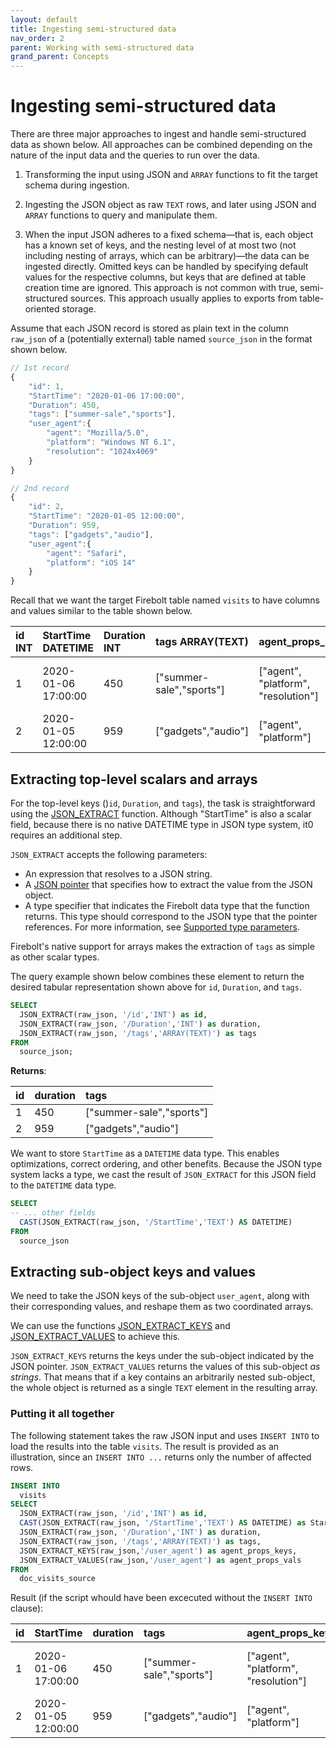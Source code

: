 ```yaml
---
layout: default
title: Ingesting semi-structured data
nav_order: 2
parent: Working with semi-structured data
grand_parent: Concepts
---
```

# Ingesting semi-structured data

There are three major approaches to ingest and handle semi-structured data as shown below. All approaches can be combined depending on the nature of the input data and the queries to run over the data.

1. Transforming the input using JSON and `ARRAY` functions to fit the target schema during ingestion.  

2. Ingesting the JSON object as raw `TEXT` rows, and later using JSON and `ARRAY` functions to query and manipulate them.  

3. When the input JSON adheres to a fixed schema&mdash;that is, each object has a known set of keys, and the nesting level of at most two (not including nesting of arrays, which can be arbitrary)&mdash;the data can be ingested directly. Omitted keys can be handled by specifying default values for the respective columns, but keys that are defined at table creation time are ignored. This approach is not common with true, semi-structured sources. This approach usually applies to exports from table-oriented storage.

Assume that each JSON record is stored as plain text in the column `raw_json` of a \(potentially external\) table named `source_json` in the format shown below.

```javascript
// 1st record
{
    "id": 1,
    "StartTime": "2020-01-06 17:00:00",
    "Duration": 450,
    "tags": ["summer-sale","sports"],
    "user_agent":{
        "agent": "Mozilla/5.0",
        "platform": "Windows NT 6.1",
        "resolution": "1024x4069"
    }
}

// 2nd record
{
    "id": 2,
    "StartTime": "2020-01-05 12:00:00",
    "Duration": 959,
    "tags": ["gadgets","audio"],
    "user_agent":{
        "agent": "Safari",
        "platform": "iOS 14"
    }
}
```

Recall that we want the target Firebolt table named `visits` to have columns and values similar to the table shown below.

| id INT | StartTime DATETIME | Duration INT | tags ARRAY\(TEXT\) | agent\_props\_keys | agent\_props\_vals |
| :--- | :--- | :--- | :--- | :--- | :--- |
| 1 | 2020-01-06 17:00:00 | 450 | \["summer-sale","sports"\] | \["agent", "platform", "resolution"\] | \["Mozilla/5.0", "Windows NT 6.1", "1024x4069"\] |
| 2 | 2020-01-05 12:00:00 | 959 | \["gadgets","audio"\] | \["agent", "platform"\] | \["Safari", "iOS 14"\] |

## Extracting top-level scalars and arrays

For the top-level keys ()`id`, `Duration`, and `tags`), the task is straightforward using the [JSON_EXTRACT](../../sql-reference/functions-reference/semi-structured-functions/json-functions.html#json_extract) function. Although "StartTime" is also a scalar field, because there is no native DATETIME type in JSON type system, it0 requires an additional step.

`JSON_EXTRACT` accepts the following parameters:

* An expression that resolves to a JSON string.
* A [JSON pointer](../../sql-reference/functions-reference/semi-structured-functions/json-functions.md#json-pointer-parameters) that specifies how to extract the value from the JSON object.
* A type specifier that indicates the Firebolt data type that the function returns. This type should correspond to the JSON type that the pointer references. For more information, see [Supported type parameters](../../sql-reference/functions-reference/semi-structured-functions/json-functions.html#type-parameters).


Firebolt's native support for arrays makes the extraction of `tags` as simple as other scalar types.

The query example shown below combines these element to return the desired tabular representation shown above for `id`, `Duration`, and `tags`.

```sql
SELECT
  JSON_EXTRACT(raw_json, '/id','INT') as id,
  JSON_EXTRACT(raw_json, '/Duration','INT') as duration,
  JSON_EXTRACT(raw_json, '/tags','ARRAY(TEXT)') as tags
FROM
  source_json;
```

**Returns**:

| id | duration | tags |
| :--- | :--- | :--- |
| 1 | 450 | \["summer-sale","sports"\] |
| 2 | 959 | \["gadgets","audio"\] |

We want to store `StartTime` as a `DATETIME` data type. This enables optimizations, correct ordering, and other benefits. Because the JSON type system lacks a type, we cast the result of `JSON_EXTRACT` for this JSON field to the `DATETIME` data type.

```sql
SELECT
-- ... other fields
  CAST(JSON_EXTRACT(raw_json, '/StartTime','TEXT') AS DATETIME)
FROM
  source_json
```

## Extracting sub-object keys and values

We need to take the JSON keys of the sub-object `user_agent`, along with their corresponding values, and reshape them as two coordinated arrays.

We can use the functions [JSON_EXTRACT_KEYS](../../sql-reference/functions-reference/semi-structured-functions/json-functions.md#json_extract_keys) and [JSON_EXTRACT_VALUES](../../sql-reference/functions-reference/semi-structured-functions/json-functions.md#json_extract_values) to achieve this.

`JSON_EXTRACT_KEYS` returns the keys under the sub-object indicated by the JSON pointer. `JSON_EXTRACT_VALUES` returns the values of this sub-object *as strings*. That means that if a key contains an arbitrarily nested sub-object, the whole object is returned as a single `TEXT` element in the resulting array.

### Putting it all together

The following statement takes the raw JSON input and uses `INSERT INTO` to load the results into the table `visits`. The result is provided as an illustration, since an `INSERT INTO ...` returns only the number of affected rows.

```sql
INSERT INTO
  visits
SELECT
  JSON_EXTRACT(raw_json, '/id','INT') as id,
  CAST(JSON_EXTRACT(raw_json, '/StartTime','TEXT') AS DATETIME) as StartTime,
  JSON_EXTRACT(raw_json, '/Duration','INT') as duration,
  JSON_EXTRACT(raw_json, '/tags','ARRAY(TEXT)') as tags,
  JSON_EXTRACT_KEYS(raw_json,'/user_agent') as agent_props_keys,
  JSON_EXTRACT_VALUES(raw_json,'/user_agent') as agent_props_vals
FROM
  doc_visits_source
```

Result \(if the script whould have been excecuted without the `INSERT INTO` clause\):

| id | StartTime | duration | tags | agent\_props\_keys | agent\_props\_vals |
| :--- | :--- | :--- | :--- | :--- | :--- |
| 1 | 2020-01-06 17:00:00 | 450 | \["summer-sale","sports"\] | \["agent", "platform", "resolution"\] | \["Mozilla/5.0", "Windows NT 6.1", "1024x4069"\] |
| 2 | 2020-01-05 12:00:00 | 959 | \["gadgets","audio"\] | \["agent", "platform"\] | \["Safari", "iOS 14"\] |
